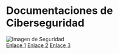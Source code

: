 <html lang="es">
<head>
    <meta charset="UTF-8">
    <meta http-equiv="X-UA-Compatible" content="IE=edge">
    <meta name="viewport" content="width=device-width, initial-scale=1.0">
    <title>Ciberseguridad</title>
    <link rel="stylesheet" href="styles.css">
</head>
<body>
    <div class="container">
        <h1>Documentaciones de Ciberseguridad</h1>
        <div class="image-container">
            <img src="imagen-ejemplo.jpg" alt="Imagen de Seguridad" class="center-image">
        </div>
        <div class="links">
            <a href="#" class="button">Enlace 1</a>
            <a href="#" class="button">Enlace 2</a>
            <a href="#" class="button">Enlace 3</a>
        </div>
    </div>
</body>
</html>
